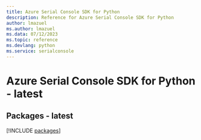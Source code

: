 ```yaml
---
title: Azure Serial Console SDK for Python
description: Reference for Azure Serial Console SDK for Python
author: lmazuel
ms.author: lmazuel
ms.data: 07/12/2023
ms.topic: reference
ms.devlang: python
ms.service: serialconsole
---
```

# Azure Serial Console SDK for Python - latest
## Packages - latest
[!INCLUDE [packages](serial-console-index.md)]